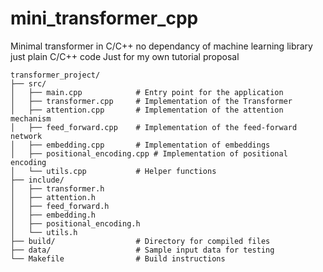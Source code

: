 # mini_transformer_cpp
Minimal transformer in C/C++ no dependancy of machine learning library just plain C/C++ code
Just for my own tutorial proposal
```
transformer_project/
├── src/
│   ├── main.cpp            # Entry point for the application
│   ├── transformer.cpp     # Implementation of the Transformer
│   ├── attention.cpp       # Implementation of the attention mechanism
│   ├── feed_forward.cpp    # Implementation of the feed-forward network
│   ├── embedding.cpp       # Implementation of embeddings
│   ├── positional_encoding.cpp # Implementation of positional encoding
│   └── utils.cpp           # Helper functions
├── include/
│   ├── transformer.h
│   ├── attention.h
│   ├── feed_forward.h
│   ├── embedding.h
│   ├── positional_encoding.h
│   └── utils.h
├── build/                  # Directory for compiled files
├── data/                   # Sample input data for testing
└── Makefile                # Build instructions
```
